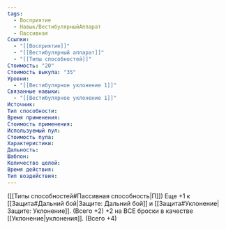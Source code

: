 ```yaml
---
tags:
  - Восприятие
  - Навык/ВестибулярныйАппарат
  - Пассивная
Ссылки:
  - "[[Восприятие]]"
  - "[[Вестибулярный аппарат]]"
  - "[[Типы способностей]]"
Стоимость: "20"
Стоимость выкупа: "35"
Уровни:
  - "[[Вестибулярное уклонение 1]]"
Связанные навыки:
  - "[[Вестибулярное уклонение 1]]"
Источник:
Тип способности:
Время применения:
Стоимость применения:
Используемый пул:
Стоимость пула:
Характеристики:
Дальность:
Шаблон:
Количество целей:
Время действия:
Тип воздействия:
---
```

([[Типы способностей#Пассивная способность|П]]) Еще +1 к [[Защита#Дальний бой|Защите: Дальний бой]] и [[Защита#Уклонение|Защите: Уклонение]]. (Всего +2) +2 на ВСЕ броски в качестве [[Уклонение|уклонения]]. (Всего +4)